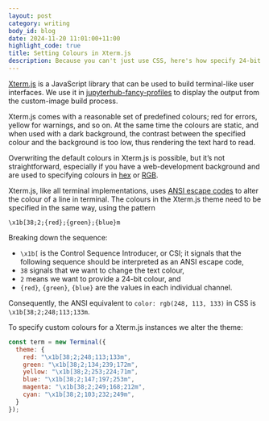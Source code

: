 ```yaml
---
layout: post
category: writing
body_id: blog
date: 2024-11-20 11:01:00+11:00
highlight_code: true
title: Setting Colours in Xterm.js
description: Because you can't just use CSS, here's how specify 24-bit colours in ANSI.
---
```


[Xterm.js](https://xtermjs.org) is a JavaScript library that can be used to build terminal-like user interfaces. We use it in [jupyterhub-fancy-profiles](https://github.com/2i2c-org/jupyterhub-fancy-profiles) to display the output from the custom-image build process.

Xterm.js comes with a reasonable set of predefined colours; red for errors, yellow for warnings, and so on. At the same time the colours are static, and when used with a dark background, the contrast between the specified colour and the background is too low, thus rendering the text hard to read.

Overwriting the default colours in Xterm.js is possible, but it’s not straightforward, especially if you have a web-development background and are used to specifying colours in [hex](https://developer.mozilla.org/en-US/docs/Web/CSS/hex-color) or [RGB](https://developer.mozilla.org/en-US/docs/Web/CSS/color_value/rgb).

Xterm.js, like all terminal implementations, uses [ANSI escape codes](https://en.wikipedia.org/wiki/ANSI_escape_code) to alter the colour of a line in terminal. The colours in the Xterm.js theme need to be specified in the same way, using the pattern

```
\x1b[38;2;{red};{green};{blue}m
```

Breaking down the sequence:

- `\x1b[` is the Control Sequence Introducer, or CSI; it signals that the following sequence should be interpreted as an ANSI escape code,
- `38` signals that we want to change the text colour,
- `2` means we want to provide a 24-bit colour, and
- `{red}`, `{green}`, `{blue}` are the values in each individual channel.

Consequently, the ANSI equivalent to `color: rgb(248, 113, 133)` in CSS is `\x1b[38;2;248;113;133m`.

To specify custom colours for a Xterm.js instances we alter the theme:

```js
const term = new Terminal({
  theme: {
    red: "\x1b[38;2;248;113;133m",
    green: "\x1b[38;2;134;239;172m",
    yellow: "\x1b[38;2;253;224;71m",
    blue: "\x1b[38;2;147;197;253m",
    magenta: "\x1b[38;2;249;168;212m",
    cyan: "\x1b[38;2;103;232;249m",
  }
});
```
